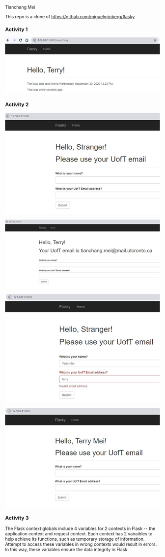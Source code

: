 Tianchang Mei

This repo is a clone of https://github.com/miguelgrinberg/flasky

### Activity 1
![alt text][img1]

[img1]: https://github.com/terrymeiUofT/ECE444-F2020-Lab3/blob/master/activity1.JPG "screen shot of activity 1"


### Activity 2
![alt text][img2-1]

[img2-1]: https://github.com/terrymeiUofT/ECE444-F2020-Lab3/blob/master/activity2_1.JPG "screen shot of activity 2"

![alt text][img2-2]

[img2-2]: https://github.com/terrymeiUofT/ECE444-F2020-Lab3/blob/master/activity2_2.JPG "screen shot of activity 2"

![alt text][img2-3]

[img2-3]: https://github.com/terrymeiUofT/ECE444-F2020-Lab3/blob/master/activity2_3.JPG "screen shot of activity 2"

![alt text][img2-4]

[img2-4]: https://github.com/terrymeiUofT/ECE444-F2020-Lab3/blob/master/activity2_4.JPG "screen shot of activity 2"


### Activity 3
The Flask context globals include 4 variables for 2 contexts in Flask -- the application context and request context. Each context has 2 vairaibles to help achieve its functions, such as temporary storage of information. Attempt to access these variables in wrong contexts would result in errors. In this way, these variables ensure the data integrity in Flask.

